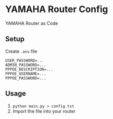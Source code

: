 # YAMAHA Router Config
YAMAHA Router as Code

## Setup
Create `.env` file

```
USER_PASSWORD=...
ADMIN_PASSWORD=...
PPPOE_DESCRIPTION=...
PPPOE_USERNAME=...
PPPOE_PASSWORD=...
```

## Usage
1. `python main.py > config.txt`
2. Import the file into your router
